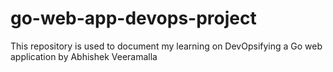 # go-web-app-devops-project
This repository is used to document my learning on DevOpsifying a Go web application by Abhishek Veeramalla
